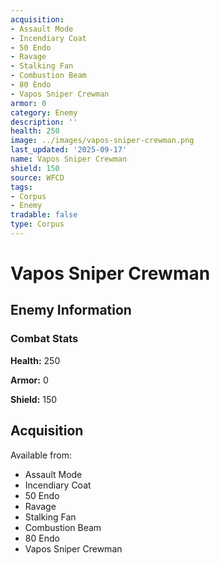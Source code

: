 ```yaml
---
acquisition:
- Assault Mode
- Incendiary Coat
- 50 Endo
- Ravage
- Stalking Fan
- Combustion Beam
- 80 Endo
- Vapos Sniper Crewman
armor: 0
category: Enemy
description: ''
health: 250
image: ../images/vapos-sniper-crewman.png
last_updated: '2025-09-17'
name: Vapos Sniper Crewman
shield: 150
source: WFCD
tags:
- Corpus
- Enemy
tradable: false
type: Corpus
---
```


# Vapos Sniper Crewman

## Enemy Information

### Combat Stats

**Health:** 250

**Armor:** 0

**Shield:** 150

## Acquisition

Available from:
- Assault Mode
- Incendiary Coat
- 50 Endo
- Ravage
- Stalking Fan
- Combustion Beam
- 80 Endo
- Vapos Sniper Crewman

